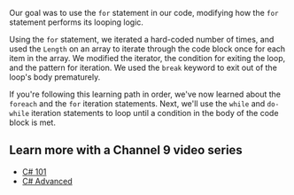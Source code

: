 Our goal was to use the `for` statement in our code, modifying how the `for` statement performs its looping logic.

Using the `for` statement, we iterated a hard-coded number of times, and used the `Length` on an array to iterate through the code block once for each item in the array.  We modified the iterator, the condition for exiting the loop, and the pattern for iteration.  We used the `break` keyword to exit out of the loop's body prematurely.

If you're following this learning path in order, we've now learned about the `foreach` and the `for` iteration statements.  Next, we'll use the `while` and `do-while` iteration statements to loop until a condition in the body of the code block is met.

## Learn more with a Channel 9 video series

- [C# 101](https://channel9.msdn.com/Series/CSharp-101/?WT.mc_id=Educationalcsharp-c9-scottha&azure-portal=true)
- [C# Advanced](https://channel9.msdn.com/Series/C-Advanced/?&WT.mc_id=EducationalAdvancedCsharp-c9-niner&azure-portal=true)
